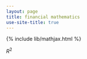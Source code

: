 ```yaml
---
layout: page
title: financial mathematics
use-site-title: true
---
```


<script src="https://cdn.mathjax.org/mathjax/latest/MathJax.js?config=TeX-AMS-MML_HTMLorMML" type="text/javascript"></script>



{% include lib/mathjax.html %}

$R^2$
